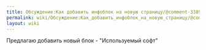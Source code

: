 ```yaml
---
title: Обсуждение:Как добавить инфоблок на новую страницу/@comment-33899846-20180106221550
permalink: wiki/Обсуждение:Как_добавить_инфоблок_на_новую_страницу/@comment-33899846-20180106221550/
layout: wiki
---
```


Предлагаю добавить новый блок - "Используемый софт"
